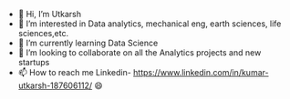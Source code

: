 - 👋 Hi, I’m Utkarsh
- 👀 I’m interested in Data analytics, mechanical eng, earth sciences, life sciences,etc.
- 🌱 I’m currently learning Data Science
- 💞️ I’m looking to collaborate on all the Analytics projects and new startups
- 📫 How to reach me Linkedin- https://www.linkedin.com/in/kumar-utkarsh-187606112/ 
  😄
<!---
creator-utkarsh/creator-utkarsh is a ✨ special ✨ repository because its `README.md` (this file) appears on your GitHub profile.
You can click the Preview link to take a look at your changes.
--->
